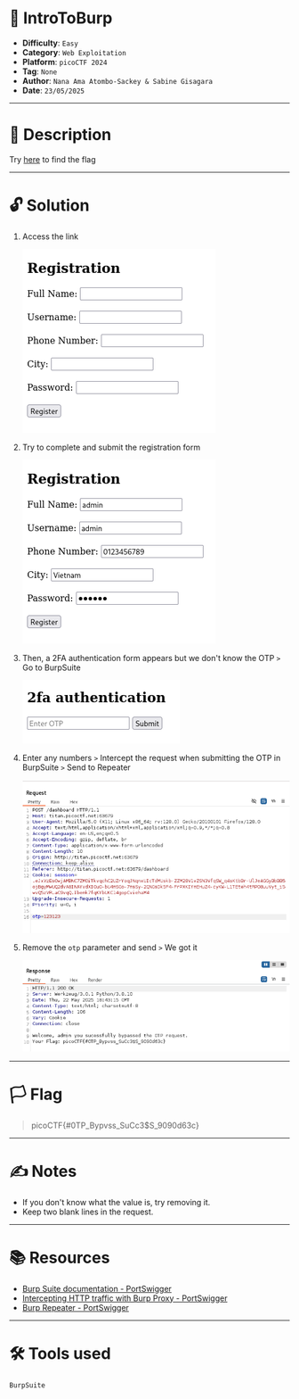 # :briefcase: IntroToBurp

- **Difficulty**: `Easy`
- **Category**: `Web Exploitation`
- **Platform**: `picoCTF 2024`
- **Tag**: `None`
- **Author**: `Nana Ama Atombo-Sackey & Sabine Gisagara`
- **Date**: `23/05/2025`

---

# :pencil: Description

Try [here](https://play.picoctf.org/practice/challenge/419) to find the flag

---

# :unlock: Solution

1. Access the link

    ![image1](images/image1.png)

2. Try to complete and submit the registration form

    ![image2](images/image2.png)

3. Then, a 2FA authentication form appears but we don't know the OTP `>` Go to BurpSuite

    ![image3](images/image3.png)

4. Enter any numbers `>` Intercept the request when submitting the OTP in BurpSuite `>` Send to Repeater

    ![image4](images/image4.png)

5. Remove the `otp` parameter and send `>` We got it

    ![image5](images/image5.png)

---

# :white_flag: Flag

> picoCTF{#0TP_Bypvss_SuCc3$S_9090d63c}

---

# :writing_hand: Notes

- If you don't know what the value is, try removing it.
- Keep two blank lines in the request.

---

# :books: Resources

- [Burp Suite documentation - PortSwigger](https://portswigger.net/burp/documentation)
- [Intercepting HTTP traffic with Burp Proxy - PortSwigger](https://portswigger.net/burp/documentation/desktop/getting-started/intercepting-http-traffic)
- [Burp Repeater - PortSwigger](https://portswigger.net/burp/documentation/desktop/tools/repeater)

---

# :hammer_and_wrench: Tools used

`BurpSuite`

